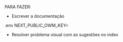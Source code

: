 

PARA FAZER:

- Escrever a documentação

.env
NEXT_PUBLIC_OWM_KEY=

- Resolver problema visual com as sugestões no index
